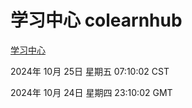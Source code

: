 # 学习中心 colearnhub
[学习中心](http://219.139.199.238:56308/colearnhub/)

2024年 10月 25日 星期五 07:10:02 CST

2024年 10月 24日 星期四 23:10:02 GMT
